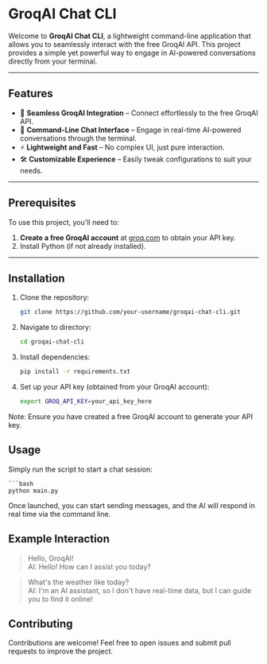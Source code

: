 
# **GroqAI Chat CLI**

Welcome to **GroqAI Chat CLI**, a lightweight command-line application that allows you to seamlessly interact with the free GroqAI API. This project provides a simple yet powerful way to engage in AI-powered conversations directly from your terminal.

---

## **Features**

- 🔗 **Seamless GroqAI Integration** – Connect effortlessly to the free GroqAI API.
- 💬 **Command-Line Chat Interface** – Engage in real-time AI-powered conversations through the terminal.
- ⚡ **Lightweight and Fast** – No complex UI, just pure interaction.
- 🛠 **Customizable Experience** – Easily tweak configurations to suit your needs.

---

## **Prerequisites**

To use this project, you'll need to:  

1. **Create a free GroqAI account** at [groq.com](https://groq.com) to obtain your API key.  
2. Install Python (if not already installed).  

---

## **Installation**

1. Clone the repository:
   
   ```bash  
   git clone https://github.com/your-username/groqai-chat-cli.git
   
2. Navigate to directory:
   
   ```bash
   cd groqai-chat-cli  

3. Install dependencies:
   
   ```bash
   pip install -r requirements.txt  

4. Set up your API key (obtained from your GroqAI account):
   
    ```bash
    export GROQ_API_KEY=your_api_key_here  


Note: Ensure you have created a free GroqAI account to generate your API key.

## **Usage**

Simply run the script to start a chat session:

	```bash
 	python main.py  

Once launched, you can start sending messages, and the AI will respond in real time via the command line.

## **Example Interaction**

> Hello, GroqAI!  
AI: Hello! How can I assist you today?  

> What's the weather like today?  
AI: I'm an AI assistant, so I don't have real-time data, but I can guide you to find it online!  


## **Contributing**

Contributions are welcome! Feel free to open issues and submit pull requests to improve the project.
